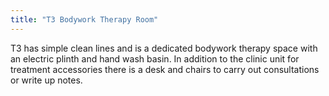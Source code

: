```yaml
---
title: "T3 Bodywork Therapy Room"
---
```


T3 has simple clean lines and is a dedicated bodywork therapy space with an electric plinth and hand wash basin. In addition to the clinic unit for treatment accessories there is a desk and chairs to carry out consultations or write up notes.